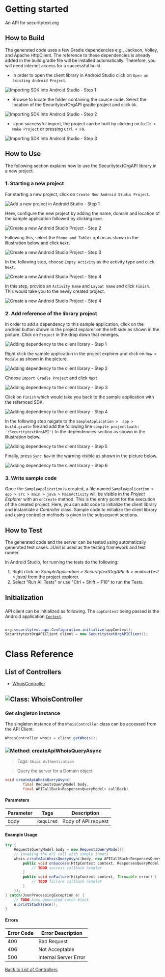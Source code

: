 # Getting started

An API for securitytext.org

## How to Build

The generated code uses a few Gradle dependencies e.g., Jackson, Volley,
and Apache HttpClient. The reference to these dependencies is already
added in the build.gradle file will be installed automatically. Therefore,
you will need internet access for a successful build.

* In order to open the client library in Android Studio click on ``` Open an Existing Android Project ```.

![Importing SDK into Android Studio - Step 1](https://apidocs.io/illustration/android?step=import1&workspaceFolder=securitytext.org%20API&workspaceName=SecuritytextOrgAPI&projectName=SecuritytextOrgAPILib&rootNamespace=org.securitytext.api)

* Browse to locate the folder containing the source code. Select the location of the SecuritytextOrgAPI gradle project and click ``` Ok ```.

![Importing SDK into Android Studio - Step 2](https://apidocs.io/illustration/android?step=import2&workspaceFolder=securitytext.org%20API&workspaceName=SecuritytextOrgAPI&projectName=SecuritytextOrgAPILib&rootNamespace=org.securitytext.api)

* Upon successful import, the project can be built by clicking on ``` Build > Make Project ``` or  pressing ``` Ctrl + F9 ```.

![Importing SDK into Android Studio - Step 3](https://apidocs.io/illustration/android?step=import3&workspaceFolder=securitytext.org%20API&workspaceName=SecuritytextOrgAPI&projectName=SecuritytextOrgAPILib&rootNamespace=org.securitytext.api)

## How to Use

The following section explains how to use the SecuritytextOrgAPI library in a new project.

### 1. Starting a new project 

For starting a new project, click on ``` Create New Android Studio Project ```.

![Add a new project in Android Studio - Step 1](https://apidocs.io/illustration/android?step=createNewProject0&workspaceFolder=securitytext.org%20API&workspaceName=SecuritytextOrgAPI&projectName=SecuritytextOrgAPILib&rootNamespace=org.securitytext.api)

Here, configure the new project by adding the name, domain and location of the sample application followed by clicking ``` Next ```.

![Create a new Android Studio Project - Step 2](https://apidocs.io/illustration/android?step=createNewProject1&workspaceFolder=securitytext.org%20API&workspaceName=SecuritytextOrgAPI&projectName=SecuritytextOrgAPILib&rootNamespace=org.securitytext.api)

Following this, select the `Phone and Tablet` option as shown in the illustration below and click `Next`.

![Create a new Android Studio Project - Step 3](https://apidocs.io/illustration/android?step=createNewProject2&workspaceFolder=securitytext.org%20API&workspaceName=SecuritytextOrgAPI&projectName=SecuritytextOrgAPILib&rootNamespace=org.securitytext.api)

In the following step, choose ``` Empty Activity ``` as the activity type and click ``` Next ```.

![Create a new Android Studio Project - Step 4](https://apidocs.io/illustration/android?step=createNewProject3&workspaceFolder=securitytext.org%20API&workspaceName=SecuritytextOrgAPI&projectName=SecuritytextOrgAPILib&rootNamespace=org.securitytext.api)

In this step, provide an ``` Activity Name ``` and ``` Layout Name ``` and click ``` Finish ```.  This would take you to the newly created project.

![Create a new Android Studio Project - Step 4](https://apidocs.io/illustration/android?step=createNewProject4&workspaceFolder=securitytext.org%20API&workspaceName=SecuritytextOrgAPI&projectName=SecuritytextOrgAPILib&rootNamespace=org.securitytext.api)

### 2. Add reference of the library project

In order to add a dependency to this sample application, click on the android button shown in the project explorer on the left side as shown in the picture. Click on ``` Project ``` in the drop down that emerges.  

![Adding dependency to the client library - Step 1](https://apidocs.io/illustration/android?step=testProject0&workspaceFolder=securitytext.org%20API&workspaceName=SecuritytextOrgAPI&projectName=SecuritytextOrgAPILib&rootNamespace=org.securitytext.api)

Right click the sample application in the project explorer and click on ``` New > Module ```  as shown in the picture.

![Adding dependency to the client library - Step 2](https://apidocs.io/illustration/android?step=testProject1&workspaceFolder=securitytext.org%20API&workspaceName=SecuritytextOrgAPI&projectName=SecuritytextOrgAPILib&rootNamespace=org.securitytext.api)

Choose ``` Import Gradle Project ``` and click ``` Next ```.

![Adding dependency to the client library - Step 3](https://apidocs.io/illustration/android?step=testProject2&workspaceFolder=securitytext.org%20API&workspaceName=SecuritytextOrgAPI&projectName=SecuritytextOrgAPILib&rootNamespace=org.securitytext.api)

Click on ``` Finish ``` which would take you back to the sample application with the refernced SDK. 

![Adding dependency to the client library - Step 4](https://apidocs.io/illustration/android?step=testProject3&workspaceFolder=securitytext.org%20API&workspaceName=SecuritytextOrgAPI&projectName=SecuritytextOrgAPILib&rootNamespace=org.securitytext.api)

In the following step naigate to the ``` SampleApplication >  app > build.gradle ``` file and add the following line ```compile project(path: ':SecuritytextOrgAPI')``` to the dependencies section as shown in the illustration below.

![Adding dependency to the client library - Step 5](https://apidocs.io/illustration/android?step=testProject4&workspaceFolder=securitytext.org%20API&workspaceName=SecuritytextOrgAPI&projectName=SecuritytextOrgAPILib&rootNamespace=org.securitytext.api)

Finally, press ``` Sync Now ``` in the warning visible as shown in the picture below.

![Adding dependency to the client library - Step 6](https://apidocs.io/illustration/android?step=testProject5&workspaceFolder=securitytext.org%20API&workspaceName=SecuritytextOrgAPI&projectName=SecuritytextOrgAPILib&rootNamespace=org.securitytext.api)

### 3. Write sample code

Once the ``` SampleApplication ``` is created, a file named ``` SampleApplication > app > src > main > java > MainActivity ``` will be visible in the *Project Explorer* with an ``` onCreate ``` method. This is the entry point for the execution of the created project.
Here, you can add code to initialize the client library and instantiate a *Controller* class. Sample code to initialize the client library and using controller methods is given in the subsequent sections.

## How to Test

The generated code and the server can be tested using automatically generated test cases. 
JUnit is used as the testing framework and test runner.

In Android Studio, for running the tests do the following:

1. Right click on *SampleApplication > SecuritytextOrgAPILib > androidTest > java)* from the project explorer.
2. Select "Run All Tests" or use "Ctrl + Shift + F10" to run the Tests.

## Initialization

### 

API client can be initialized as following. The `appContext` being passed is the Android application [`Context`](https://developer.android.com/reference/android/content/Context.html).

```java

org.securitytext.api.Configuration.initialize(appContext);
SecuritytextOrgAPIClient client = new SecuritytextOrgAPIClient();
```


# Class Reference

## <a name="list_of_controllers"></a>List of Controllers

* [WhoisController](#whois_controller)

## <a name="whois_controller"></a>![Class: ](https://apidocs.io/img/class.png "org.securitytext.api.controllers.WhoisController") WhoisController

### Get singleton instance

The singleton instance of the ``` WhoisController ``` class can be accessed from the API Client.

```java
WhoisController whois = client.getWhois();
```

### <a name="create_api_whois_query_async"></a>![Method: ](https://apidocs.io/img/method.png "org.securitytext.api.controllers.WhoisController.createApiWhoisQueryAsync") createApiWhoisQueryAsync

> *Tags:*  ``` Skips Authentication ``` 

> Query the server for a Domain object


```java
void createApiWhoisQueryAsync(
        final RequestsQueryModel body,
        final APICallBack<ResponsesQueryModel> callBack)
```

#### Parameters

| Parameter | Tags | Description |
|-----------|------|-------------|
| body |  ``` Required ```  | Body of API request |


#### Example Usage

```java
try {
    RequestsQueryModel body = new RequestsQueryModel();
    // Invoking the API call with sample inputs
    whois.createApiWhoisQueryAsync(body, new APICallBack<ResponsesQueryModel>() {
        public void onSuccess(HttpContext context, ResponsesQueryModel response) {
            // TODO success callback handler
        }
        public void onFailure(HttpContext context, Throwable error) {
            // TODO failure callback handler
        }
    });
} catch(JsonProcessingException e) {
    // TODO Auto-generated catch block
    e.printStackTrace();
}
```

#### Errors

| Error Code | Error Description |
|------------|-------------------|
| 400 | Bad Request |
| 406 | Not Acceptable |
| 500 | Internal Server Error |



[Back to List of Controllers](#list_of_controllers)




